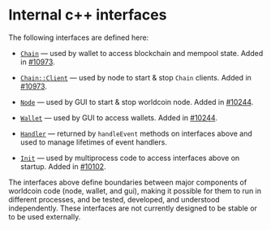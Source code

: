 # Internal c++ interfaces

The following interfaces are defined here:

* [`Chain`](chain.h) — used by wallet to access blockchain and mempool state. Added in [#10973](https://github.com/worldcoin/worldcoin/pull/10973).

* [`Chain::Client`](chain.h) — used by node to start & stop `Chain` clients. Added in [#10973](https://github.com/worldcoin/worldcoin/pull/10973).

* [`Node`](node.h) — used by GUI to start & stop worldcoin node. Added in [#10244](https://github.com/worldcoin/worldcoin/pull/10244).

* [`Wallet`](wallet.h) — used by GUI to access wallets. Added in [#10244](https://github.com/worldcoin/worldcoin/pull/10244).

* [`Handler`](handler.h) — returned by `handleEvent` methods on interfaces above and used to manage lifetimes of event handlers.

* [`Init`](init.h) — used by multiprocess code to access interfaces above on startup. Added in [#10102](https://github.com/worldcoin/worldcoin/pull/10102).

The interfaces above define boundaries between major components of worldcoin code (node, wallet, and gui), making it possible for them to run in different processes, and be tested, developed, and understood independently. These interfaces are not currently designed to be stable or to be used externally.
